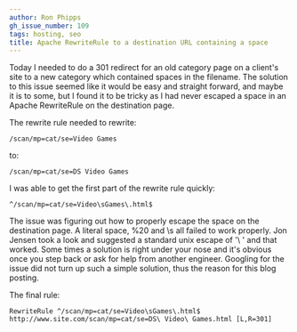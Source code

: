 ```yaml
---
author: Ron Phipps
gh_issue_number: 109
tags: hosting, seo
title: Apache RewriteRule to a destination URL containing a space
---
```




Today I needed to do a 301 redirect for an old category page on a client's site to a new category which contained spaces in the filename.  The solution to this issue seemed like it would be easy and straight forward, and maybe it is to some, but I found it to be tricky as I had never escaped a space in an Apache RewriteRule on the destination page.

The rewrite rule needed to rewrite:

```nohighlight
/scan/mp=cat/se=Video Games
```

to:

```nohighlight
/scan/mp=cat/se=DS Video Games
```

I was able to get the first part of the rewrite rule quickly:

```nohighlight
^/scan/mp=cat/se=Video\sGames\.html$
```

The issue was figuring out how to properly escape the space on the destination page.  A literal space, %20 and \s all failed to work properly.  Jon Jensen took a look and suggested a standard unix escape of '\ ' and that worked.  Some times a solution is right under your nose and it's obvious once you step back or ask for help from another engineer.  Googling for the issue did not turn up such a simple solution, thus the reason for this blog posting.

The final rule:

```nohighlight
RewriteRule ^/scan/mp=cat/se=Video\sGames\.html$ http://www.site.com/scan/mp=cat/se=DS\ Video\ Games.html [L,R=301]
```

